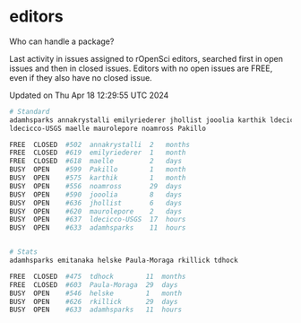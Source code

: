 # editors

Who can handle a package?

Last activity in issues assigned to rOpenSci editors, searched first in open
issues and then in closed issues. Editors with no open issues are FREE, even if
they also have no closed issue.


Updated on Thu Apr 18 12:29:55 UTC 2024

```bash
# Standard
adamhsparks annakrystalli emilyriederer jhollist jooolia karthik ldecicco
ldecicco-USGS maelle maurolepore noamross Pakillo

FREE  CLOSED  #502  annakrystalli  2   months
FREE  CLOSED  #619  emilyriederer  1   month
FREE  CLOSED  #618  maelle         2   days
BUSY  OPEN    #599  Pakillo        1   month
BUSY  OPEN    #575  karthik        1   month
BUSY  OPEN    #556  noamross       29  days
BUSY  OPEN    #590  jooolia        8   days
BUSY  OPEN    #636  jhollist       6   days
BUSY  OPEN    #620  maurolepore    2   days
BUSY  OPEN    #637  ldecicco-USGS  17  hours
BUSY  OPEN    #633  adamhsparks    11  hours


# Stats
adamhsparks emitanaka helske Paula-Moraga rkillick tdhock

FREE  CLOSED  #475  tdhock        11  months
FREE  CLOSED  #603  Paula-Moraga  29  days
BUSY  OPEN    #546  helske        1   month
BUSY  OPEN    #626  rkillick      29  days
BUSY  OPEN    #633  adamhsparks   11  hours
```

